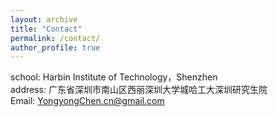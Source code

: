 ```yaml
---
layout: archive
title: "Contact"
permalink: /contact/
author_profile: true
---
```

school: Harbin Institute of Technology，Shenzhen<br>
address: 广东省深圳市南山区西丽深圳大学城哈工大深圳研究生院<br>
Email: YongyongChen.cn@gmail.com
